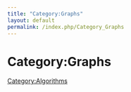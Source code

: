 ```yaml
---
title: "Category:Graphs"
layout: default
permalink: /index.php/Category_Graphs
---
```


# Category:Graphs

[Category:Algorithms](Category_Algorithms)